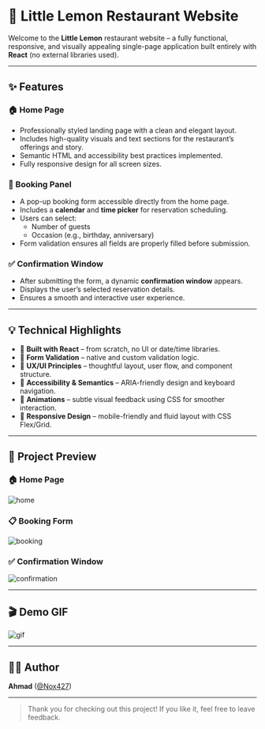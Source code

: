 # 🍋 Little Lemon Restaurant Website

Welcome to the **Little Lemon** restaurant website – a fully functional, responsive, and visually appealing single-page application built entirely with **React** (no external libraries used).

---

## ✨ Features

### 🏠 Home Page
- Professionally styled landing page with a clean and elegant layout.
- Includes high-quality visuals and text sections for the restaurant’s offerings and story.
- Semantic HTML and accessibility best practices implemented.
- Fully responsive design for all screen sizes.

### 📆 Booking Panel
- A pop-up booking form accessible directly from the home page.
- Includes a **calendar** and **time picker** for reservation scheduling.
- Users can select:
  - Number of guests
  - Occasion (e.g., birthday, anniversary)
- Form validation ensures all fields are properly filled before submission.

### ✅ Confirmation Window
- After submitting the form, a dynamic **confirmation window** appears.
- Displays the user’s selected reservation details.
- Ensures a smooth and interactive user experience.

---

## 💡 Technical Highlights

- 🔹 **Built with React** – from scratch, no UI or date/time libraries.
- 🔹 **Form Validation** – native and custom validation logic.
- 🔹 **UX/UI Principles** – thoughtful layout, user flow, and component structure.
- 🔹 **Accessibility & Semantics** – ARIA-friendly design and keyboard navigation.
- 🔹 **Animations** – subtle visual feedback using CSS for smoother interaction.
- 🔹 **Responsive Design** – mobile-friendly and fluid layout with CSS Flex/Grid.

---

## 📸 Project Preview

### 🏠 Home Page
![home](https://github.com/user-attachments/assets/35c4ee69-4140-4e7a-b4dd-bb35eb1d3e40)


### 📋 Booking Form
![booking](https://github.com/user-attachments/assets/8a22b9c3-f117-4b06-9d4e-430f52d753de)


### ✅ Confirmation Window
![confirmation](https://github.com/user-attachments/assets/fd3fa13f-1e60-4a8e-ab43-3fac2145e327)


---

## 🎬 Demo GIF
![gif](https://github.com/user-attachments/assets/4d64194a-ec26-4b00-805b-559ffe6d5f18)



---

## 🧑‍💻 Author

**Ahmad** ([@Nox427](https://github.com/Nox427))

---

> Thank you for checking out this project! If you like it, feel free to leave feedback.

